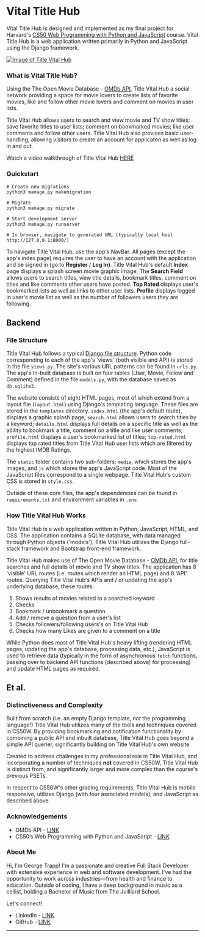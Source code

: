 # Vital Title Hub

Vital Title Hub is designed and implemented as my final project for Harvard's [CS50 Web Programming with Python and JavaScript](https://cs50.harvard.edu/web/2020/) course. Vital Title Hub is a web application written primarily in Python and JavaScript using the Django framework.


[![Image of Title Vital Hub](image.png)](https://youtube.com)

### What is Vital Title Hub?

Using the The Open Movie Database - [OMDb API](https://www.omdbapi.com/), Title Vital Hub a social network providing a space for movie lovers to create lists of favorite movies, like and follow other movie lovers and comment on movies in user lists.

Title Vital Hub allows users to search and view movie and TV show titles; save favorite titles to user lists; comment on bookmarked movies; like user comments and follow other users. Title Vital Hub also provices basic user-handling, allowing visitors to create an account for applicaton as well as log in and out.

Watch a video walkthrough of Title Vital Hub [HERE](https://www.youtube.com/@george-trapp)

### Quickstart

```
# Create new migrations
python3 manage.py makemigration

# Migrate
python3 manage.py migrate

# Start development server 
python3 manage.py runserver

# In browser, navigate to generated URL (typically local host http://127.0.0.1:8000/)
```
To navigate Title Vital Hub, use the app's NavBar. All pages (except the app's index page) requires the user to have an account with the application and be signed in (go to **Register** / **Log In)**. Title Vital Hub's default **Index** page displays a splash screen movie graphic image; The **Search Field** allows users to search titles, view title details, bookmark titles, comment on titles and like comments other users have posted. **Top Rated** displays user's bookmarked lists as well as links to other user lists.  **Profile** displays logged in user's movie list as well as the number of followers users they are following.

## Backend

### File Structure

Title Vital Hub follows a typical [Django file structure](https://django-project-skeleton.readthedocs.io/en/latest/structure.html). Python code corresponding to each of the app's 'views' (both visible and API) is stored in the file `views.py`. The site's various URL patterns can be found in `urls.py`.  The app's in-built database is built on four tables (User, Movie, Follow and Comment) defined in the file `models.py`, with the database saved as `db.sqlite3`.

The website consists of eight HTML pages, most of which extend from a layout file (`layout.html`) using Django's templating language. These files are stored in the `templates` directory. `index.html` (the app's default route), displays a graphic splash page; `search.html` allows users to search titles by a keyword; `details.html` displays full details on a specific title as well as the ability to bookmark a title, comment on a title and like user comments; `profile.html` displays a user's bookmarked list of titles; `top-rated.html` displays top rated titles from Title Vital Hub user lists which are filtered by the highest IMDB Ratings.  

The `static` folder contains two sub-folders: `media`, which stores the app's images, and `js` which stores the app's JavaScript code. Most of the JavaScript files correspond to a single webpage. Title Vital Hub's custom CSS is stored in `style.css`. 

Outside of these core files, the app's dependencies can be found in `requirements.txt` and environment variables in `.env`.

### How Title Vital Hub Works

Title Vital Hub is a web application written in Python, JavaScript, HTML, and CSS. The application contains a SQLite database, with data managed through Python objects ('models'). Title Vital Hub utilizes the Django full-stack framework and Bootstrap front-end framework.

Title Vital Hub makes use of The Open Movie Database - [OMDb API](https://www.omdbapi.com/), for title searches and full details of movie and TV show titles.  The application has 8 'visible' URL routes (i.e. routes which render an HTML page) and 8 'API' routes. Querying Title Vital Hub's APIs and / or updating the app's underlying database, these routes: 
 1. Shows results of movies related to a searched keyword
 2. Checks
 3. Bookmark / unbookmark a question
 4. Add / remove a question from a user's list
 5. Checks followers/following users's on Title Vital Hub
 6. Checks how many Likes are given to a comment on a title

While Python does most of Title Vital Hub's heavy lifting (rendering HTML pages, updating the app's database, processing data, etc.), JavaScript is used to retrieve data (typically in the form of asynchronous `fetch` functions, passing over to backend API functions (described above) for processing) and update HTML pages as required.

## Et al.

### Distinctiveness and Complexity

Built from scratch (i.e. an empty Django template, *not* the programming language!) Title Vital Hub utilizes many of the tools and techniques covered in CS50W. By providing bookmarking and notification functionality by combining a public API and inbuilt database, Title Vital Hub goes beyond a simple API querier, significantly building on Title Vital Hub's own website. 

Created to address challenges in my professional role in Title Vital Hub, and incorporating a number of techniques **not** covered in CS50W, Title Vital Hub is distinct from, and significantly larger and more complex than the course's previous PSETs.

In respect to CS50W's other grading requirements, Title Vital Hub is mobile responsive, utilizes Django (with four associated models), and JavaScript as described above.

### Acknowledgements

- OMDb API - [LINK](https://www.omdbapi.com//)
- CS50’s Web Programming with Python and JavaScript - [LINK](https://cs50.harvard.edu/web/2020/)


### About Me

Hi, I'm George Trapp! I'm a passionate and creative Full Stack Developer with extensive experience in web and software development. I've had the opportunity to work across industries—from health and finance to education. Outside of coding, I have a deep background in music as a cellist, holding a Bachelor of Music from The Juilliard School. 

Let's connect!
 - LinkedIn - [LINK](https://www.linkedin.com/in/georgetrapp/)
 - GitHub - [LINK](https://github.com/gtrapp/)

<hr>